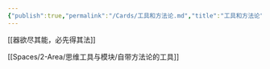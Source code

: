 ```yaml
---
{"publish":true,"permalink":"/Cards/工具和方法论.md","title":"工具和方法论","created":"2022-06-09","modified":"2023-03-14","cssclasses":""}
---
```



[[器欲尽其能，必先得其法]]

[[Spaces/2-Area/思维工具与模块/自带方法论的工具]]